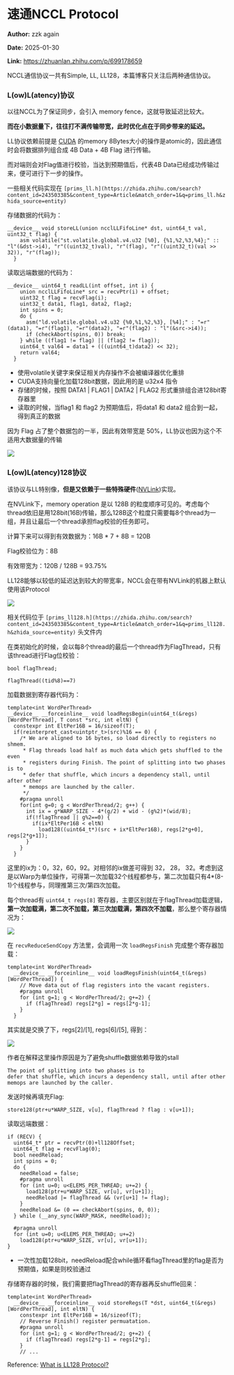 # 速通NCCL Protocol

**Author:** zzk again

**Date:** 2025-01-30

**Link:** https://zhuanlan.zhihu.com/p/699178659

NCCL通信协议一共有Simple, LL, LL128，本篇博客只关注后两种通信协议。

### L(ow)L(atency)协议

以往NCCL为了保证同步，会引入 memory fence，这就导致延迟比较大。

**而在小数据量下，往往打不满传输带宽，此时优化点在于同步带来的延迟。**

LL协议依赖前提是 [CUDA](https://zhida.zhihu.com/search?content_id=243503385&content_type=Article&match_order=1&q=CUDA&zhida_source=entity) 的memory 8Bytes大小的操作是atomic的，因此通信时会将数据排列组合成 4B Data + 4B Flag 进行传输。

而对端则会对Flag值进行校验，当达到预期值后，代表4B Data已经成功传输过来，便可进行下一步的操作。

一些相关代码实现在 `[prims_ll.h](https://zhida.zhihu.com/search?content_id=243503385&content_type=Article&match_order=1&q=prims_ll.h&zhida_source=entity)`

存储数据的代码为：

```text
__device__ void storeLL(union ncclLLFifoLine* dst, uint64_t val, uint32_t flag) {
    asm volatile("st.volatile.global.v4.u32 [%0], {%1,%2,%3,%4};" :: "l"(&dst->i4), "r"((uint32_t)val), "r"(flag), "r"((uint32_t)(val >> 32)), "r"(flag));
  }
```

读取远端数据的代码为：

```text
__device__ uint64_t readLL(int offset, int i) {
    union ncclLLFifoLine* src = recvPtr(i) + offset;
    uint32_t flag = recvFlag(i);
    uint32_t data1, flag1, data2, flag2;
    int spins = 0;
    do {
      asm("ld.volatile.global.v4.u32 {%0,%1,%2,%3}, [%4];" : "=r"(data1), "=r"(flag1), "=r"(data2), "=r"(flag2) : "l"(&src->i4));
      if (checkAbort(spins, 0)) break;
    } while ((flag1 != flag) || (flag2 != flag));
    uint64_t val64 = data1 + (((uint64_t)data2) << 32);
    return val64;
  }

```

-   使用volatile关键字来保证相关内存操作不会被编译器优化重排
-   CUDA支持向量化加载128bit数据，因此用的是 u32x4 指令
-   存储的时候，按照 DATA1 | FLAG1 | DATA2 | FLAG2 形式重排组合进128bit寄存器里
-   读取的时候，当flag1 和 flag2 为预期值后，将data1 和 data2 组合到一起，得到真正的数据

因为 Flag 占了整个数据包的一半，因此有效带宽是 50%，LL协议也因为这个不适用大数据量的传输

![](images/v2-c4d904d6cba31c3d13d40de48329300d_1440w_1967c8a9f57e.jpg)

### L(ow)L(atency)128协议

该协议与LL特别像，**但是又依赖于一些特殊硬件**([NVLink](https://zhida.zhihu.com/search?content_id=243503385&content_type=Article&match_order=1&q=NVLink&zhida_source=entity))实现。

在NVLink下，memory operation 是以 128B 的粒度顺序可见的。考虑每个thread依旧是用128bit(16B)传输，那么128B这个粒度只需要每8个thread为一组，并且让最后一个thread承担flag校验的任务即可。

计算下来可以得到有效数据为：16B \* 7 + 8B = 120B

Flag校验位为：8B

有效带宽为：120B / 128B = 93.75%

LL128能够以较低的延迟达到较大的带宽率，NCCL会在带有NVLink的机器上默认使用该Protocol

![](images/v2-70a52241e2e43ffc825ab5d44f855a7e_1440w_dc23c2946d6d.jpg)

相关代码位于 `[prims_ll128.h](https://zhida.zhihu.com/search?content_id=243503385&content_type=Article&match_order=1&q=prims_ll128.h&zhida_source=entity)` 头文件内

在类初始化的时候，会以每8个thread的最后一个thread作为FlagThread，只有该thread进行Flag位校验：

```text
bool flagThread; 

flagThread((tid%8)==7)
```

加载数据到寄存器代码为：

```text
template<int WordPerThread>
__device__ __forceinline__ void loadRegsBegin(uint64_t(&regs)[WordPerThread], T const *src, int eltN) {
  constexpr int EltPer16B = 16/sizeof(T);
  if(reinterpret_cast<uintptr_t>(src)%16 == 0) {
    /* We are aligned to 16 bytes, so load directly to registers no shmem.
     * Flag threads load half as much data which gets shuffled to the even
     * registers during Finish. The point of splitting into two phases is to
     * defer that shuffle, which incurs a dependency stall, until after other
     * memops are launched by the caller.
     */
    #pragma unroll
    for(int g=0; g < WordPerThread/2; g++) {
      int ix = g*WARP_SIZE - 4*(g/2) + wid - (g%2)*(wid/8); 
      if(!flagThread || g%2==0) {
        if(ix*EltPer16B < eltN)
          load128((uint64_t*)(src + ix*EltPer16B), regs[2*g+0], regs[2*g+1]);
      }
    }
  }
```

这里的ix为：0，32，60，92。对相邻的ix做差可得到 32， 28， 32。考虑到这是以Warp为单位操作，可得第一次加载32个线程都参与，第二次加载只有4\*(8-1)个线程参与，同理推第三次/第四次加载。

每个thread有 `uint64_t regs[8]` 寄存器，主要区别就在于flagThread加载逻辑，**第一次加载满，第二次不加载，第三次加载满，第四次不加载**，那么整个寄存器情况为：

![](images/v2-316fdefdf3b91ef9dd37f9b71a414cf1_1440w_35e7574503df.jpg)

在 `recvReduceSendCopy` 方法里，会调用一次 `loadRegsFinish` 完成整个寄存器加载：

```text
template<int WordPerThread>
  __device__ __forceinline__ void loadRegsFinish(uint64_t(&regs)[WordPerThread]) {
    // Move data out of flag registers into the vacant registers.
    #pragma unroll
    for (int g=1; g < WordPerThread/2; g+=2) {
      if (flagThread) regs[2*g] = regs[2*g-1];
    }
  }
```

其实就是交换了下，regs\[2\]/\[1\], regs\[6\]/\[5\], 得到：

![](images/v2-af0b886aa125baf03dffddddb9f2d5d9_1440w_d0d1de25adc8.jpg)

作者在解释这里操作原因是为了避免shuffle数据依赖导致的stall

```text
The point of splitting into two phases is to
defer that shuffle, which incurs a dependency stall, until after other
memops are launched by the caller.
```

发送时候再填充Flag:

```text
store128(ptr+u*WARP_SIZE, v[u], flagThread ? flag : v[u+1]);
```

读取远端数据：

```text
if (RECV) {
  uint64_t* ptr = recvPtr(0)+ll128Offset;
  uint64_t flag = recvFlag(0);
  bool needReload;
  int spins = 0;
  do {
    needReload = false;
    #pragma unroll
    for (int u=0; u<ELEMS_PER_THREAD; u+=2) {
      load128(ptr+u*WARP_SIZE, vr[u], vr[u+1]);
      needReload |= flagThread && (vr[u+1] != flag);
    }
    needReload &= (0 == checkAbort(spins, 0, 0));
  } while (__any_sync(WARP_MASK, needReload));

  #pragma unroll
  for (int u=0; u<ELEMS_PER_THREAD; u+=2)
    load128(ptr+u*WARP_SIZE, vr[u], vr[u+1]);
}
```

-   一次性加载128bit，needReload配合while循环看flagThread里的flag是否为预期值，如果是则校验通过

存储寄存器的时候，我们需要把flagThread的寄存器再反shuffle回来：

```text
template<int WordPerThread>
  __device__ __forceinline__ void storeRegs(T *dst, uint64_t(&regs)[WordPerThread], int eltN) {
    constexpr int EltPer16B = 16/sizeof(T);
    // Reverse Finish() register permuatation.
    #pragma unroll
    for (int g=1; g < WordPerThread/2; g+=2) {
      if (flagThread) regs[2*g-1] = regs[2*g];
    }
    // ...
```

Reference: [What is LL128 Protocol?](https://link.zhihu.com/?target=https%3A//github.com/NVIDIA/nccl/issues/281)